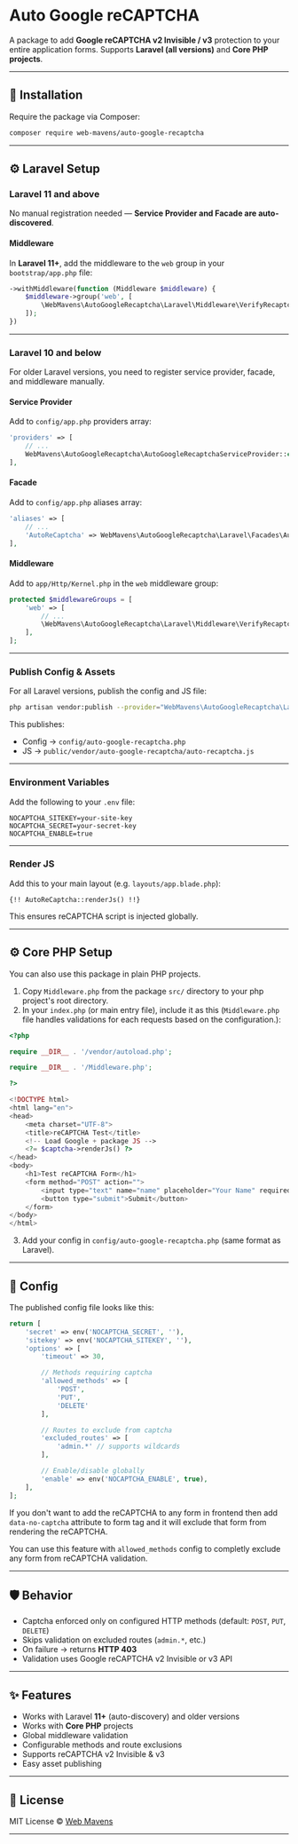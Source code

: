 # Auto Google reCAPTCHA

A package to add **Google reCAPTCHA v2 Invisible / v3** protection to your entire application forms.
Supports **Laravel (all versions)** and **Core PHP projects**.

---

## 🚀 Installation

Require the package via Composer:

```bash
composer require web-mavens/auto-google-recaptcha
```

---

## ⚙️ Laravel Setup

### Laravel 11 and above

No manual registration needed — **Service Provider and Facade are auto-discovered**.

#### Middleware

In **Laravel 11+**, add the middleware to the `web` group in your `bootstrap/app.php` file:

```php
->withMiddleware(function (Middleware $middleware) {
    $middleware->group('web', [
        \WebMavens\AutoGoogleRecaptcha\Laravel\Middleware\VerifyRecaptcha::class,
    ]);
})
```

---

### Laravel 10 and below

For older Laravel versions, you need to register service provider, facade, and middleware manually.

#### Service Provider

Add to `config/app.php` providers array:

```php
'providers' => [
    // ...
    WebMavens\AutoGoogleRecaptcha\AutoGoogleRecaptchaServiceProvider::class,
],
```

#### Facade

Add to `config/app.php` aliases array:

```php
'aliases' => [
    // ...
    'AutoReCaptcha' => WebMavens\AutoGoogleRecaptcha\Laravel\Facades\AutoGoogleRecaptcha::class,
],
```

#### Middleware

Add to `app/Http/Kernel.php` in the `web` middleware group:

```php
protected $middlewareGroups = [
    'web' => [
        // ...
        \WebMavens\AutoGoogleRecaptcha\Laravel\Middleware\VerifyRecaptcha::class,
    ],
];
```

---

### Publish Config & Assets

For all Laravel versions, publish the config and JS file:

```bash
php artisan vendor:publish --provider="WebMavens\AutoGoogleRecaptcha\Laravel\AutoGoogleRecaptchaServiceProvider"
```

This publishes:

* Config → `config/auto-google-recaptcha.php`
* JS → `public/vendor/auto-google-recaptcha/auto-recaptcha.js`

---

### Environment Variables

Add the following to your `.env` file:

```env
NOCAPTCHA_SITEKEY=your-site-key
NOCAPTCHA_SECRET=your-secret-key
NOCAPTCHA_ENABLE=true
```

---

### Render JS

Add this to your main layout (e.g. `layouts/app.blade.php`):

```blade
{!! AutoReCaptcha::renderJs() !!}
```

This ensures reCAPTCHA script is injected globally.

---

## ⚙️ Core PHP Setup

You can also use this package in plain PHP projects.

1. Copy `Middleware.php` from the package `src/` directory to your php project's root directory.
2. In your `index.php` (or main entry file), include it as this
(`Middleware.php` file handles validations for each requests based on the configuration.):

```php
<?php

require __DIR__ . '/vendor/autoload.php';

require __DIR__ . '/Middleware.php';

?>

<!DOCTYPE html>
<html lang="en">
<head>
    <meta charset="UTF-8">
    <title>reCAPTCHA Test</title>
    <!-- Load Google + package JS -->
    <?= $captcha->renderJs() ?>
</head>
<body>
    <h1>Test reCAPTCHA Form</h1>
    <form method="POST" action="">
        <input type="text" name="name" placeholder="Your Name" required>
        <button type="submit">Submit</button>
    </form>
</body>
</html>
```

3. Add your config in `config/auto-google-recaptcha.php` (same format as Laravel).

---

## 🔧 Config

The published config file looks like this:

```php
return [
    'secret' => env('NOCAPTCHA_SECRET', ''),
    'sitekey' => env('NOCAPTCHA_SITEKEY', ''),
    'options' => [
        'timeout' => 30,

        // Methods requiring captcha
        'allowed_methods' => [
            'POST',
            'PUT',
            'DELETE'
        ],

        // Routes to exclude from captcha
        'excluded_routes' => [
            'admin.*' // supports wildcards
        ],

        // Enable/disable globally
        'enable' => env('NOCAPTCHA_ENABLE', true),
    ],
];
```

If you don't want to add the reCAPTCHA to any form in frontend then add `data-no-captcha` attribute to form tag and it will exclude that form from rendering the reCAPTCHA.

You can use this feature with `allowed_methods` config to completly exclude any form from reCAPTCHA validation.

---

## 🛡️ Behavior

* Captcha enforced only on configured HTTP methods (default: `POST`, `PUT`, `DELETE`)
* Skips validation on excluded routes (`admin.*`, etc.)
* On failure → returns **HTTP 403**
* Validation uses Google reCAPTCHA v2 Invisible or v3 API

---

## ✨ Features

* Works with Laravel **11+** (auto-discovery) and older versions
* Works with **Core PHP** projects
* Global middleware validation
* Configurable methods and route exclusions
* Supports reCAPTCHA v2 Invisible & v3
* Easy asset publishing

---

## 📄 License

MIT License © [Web Mavens](https://github.com/web-mavens)

---